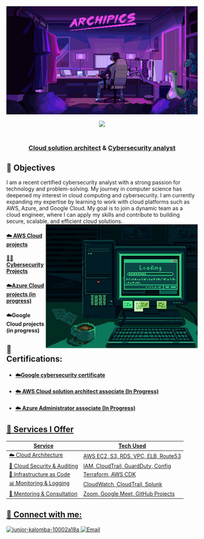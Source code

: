 
<img src="https://github.com/Juniorklb/Juniorklb/blob/0975cb3b0dcf42f65373d3b9e5d4ced7f1389c2c/dempgi7-520f8d5f-63d4-4453-8822-dbc149ae27f8.gif">

<p align="center">

<img src="https://readme-typing-svg.herokuapp.com?color=0d8eceF&size=30&center=true&vCenter=true&width=550&height=70&lines=Hey+There+👋+I'm+Junior+Kalomba;">

</p>

<h3 align="center"><br/><a href="https://github.com/juniorklb">Cloud solution architect</a> & <a href="https://github.com/juniorklb">Cybersecurity analyst</a> </a>
</h3>

<h2>🎯 Objectives </h2>
I am a recent certified cybersecurity analyst with a strong passion for technology and problem-solving. My journey in computer science has deepened my interest in cloud computing and cybersecurity. I am currently expanding my expertise by learning to work with cloud platforms such as AWS, Azure, and Google Cloud. My goal is to join a dynamic team as a cloud engineer, where I can apply my skills and contribute to building secure, scalable, and efficient cloud solutions.   

<img align="right" alt="Coding" width="400" src="https://github.com/Juniorklb/Juniorklb/blob/662692f737cc8f550da799d48190446b55a68900/Working%20hard.jpeg">


  
<h4><a href="https://github.com/Juniorklb/AWS-Cloud-projects">☁️ AWS Cloud projects</h4> 

<h4><a href="https://github.com/Juniorklb/Cybersecurity-projects-">👨‍💻 Cybersecurity Projects</h4>

<h4><a href="https://github.com/Juniorklb/Azure-projects">☁️Azure Cloud projects (in progress) </h4>

<h4><a "href="https://github.com/Juniorklb/Google-cloud-projects">☁️Google Cloud projects (in progress)</h4> 


<h2>📜 Certifications:</h2>

- <h4><a href="https://www.coursera.org/account/accomplishments/professional-cert/SKOVKYASX5V5">☁️Google cybersecurity certificate</h4>
- <h4>☁️ AWS Cloud solution architect associate (In Progress)</h4>
- <h4>☁️ Azure Administrator associate (In Progress)</h4>

## 💼 Services I Offer

| Service                         | Tech Used                                  |
|--------------------------------|--------------------------------------------|
| ☁️ Cloud Architecture          | AWS EC2, S3, RDS, VPC, ELB, Route53         |
| 🔐 Cloud Security & Auditing   | IAM, CloudTrail, GuardDuty, Config          |
| 🧾 Infrastructure as Code      | Terraform, AWS CDK                         |
| 📊 Monitoring & Logging        | CloudWatch, CloudTrail, Splunk             |
| 👥 Mentoring & Consultation    | Zoom, Google Meet, GitHub Projects         |






  
</b>
<h2>👥 Connect with me:</h2>

<p align="left">
  <a href="https://www.linkedin.com/in/junior-kalomba-10002a18a/" target="_blank">
    <img src="https://raw.githubusercontent.com/rahuldkjain/github-profile-readme-generator/master/src/images/icons/Social/linked-in-alt.svg" alt="junior-kalomba-10002a18a" height="30" width="40"/>  
    
  </a>
  <a href="mailto:jrkalomba@gmail.com" target="_blank">
  <img  src="https://upload.wikimedia.org/wikipedia/commons/4/4e/Mail_%28iOS%29.svg" alt="Email" height="30" width="40"/>
</a>
</p>



[linkedin]: https://linkedin.com/in/Juniorkalomba


